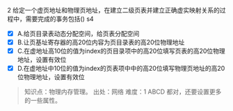 2
给定一个虚页地址和物理页地址，在建立二级页表并建立正确虚实映射关系的过程中，需要完成的事务包括() s4
- [x] A.给页目录表动态分配空间，给页表分配空间
- [x] B.让页基址寄存器的高20位内容为页目录表的高20位物理地址
- [x] C.在虚地址高10位的值为index的页目录项中的高20位填写页表的高20位物理地址，设置有效位
- [x] D.在虚地址中10位的值为index的页表项中中的高20位填写物理页地址的高20位物理地址，设置有效位

> 知识点：物理内存管理。
> 出处：网络
> 难度：1
> ABCD 都对，还要设置更多的一些属性。

